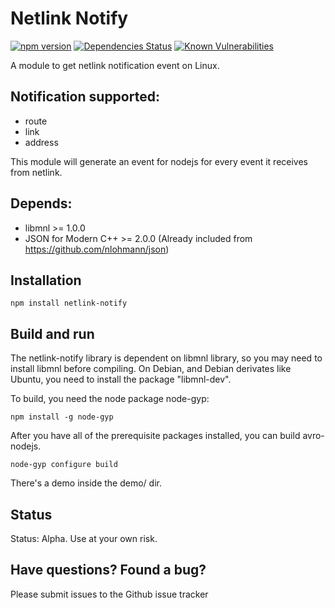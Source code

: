 # Netlink Notify
[![npm version](https://badge.fury.io/js/netlink-notify.svg)](http://badge.fury.io/js/netlink-notify)
[![Dependencies Status](https://david-dm.org/derfel/netlink-notify.svg)](https://david-dm.org/derfel/netlink-notify)
[![Known Vulnerabilities](https://snyk.io/test/npm/netlink-notify/badge.svg)](https://snyk.io/test/npm/netlink-notify)

A module to get netlink notification event on Linux.

## Notification supported:
* route
* link
* address

This module will generate an event for nodejs for every event it receives from netlink.

## Depends:
* libmnl >= 1.0.0
* JSON for Modern C++ >= 2.0.0 (Already included from https://github.com/nlohmann/json)

## Installation

    npm install netlink-notify

## Build and run

The netlink-notify library is dependent on libmnl library, so you may need to install libmnl before compiling.
On Debian, and Debian derivates like Ubuntu, you need to install the package "libmnl-dev".

To build, you need the node package node-gyp:

	npm install -g node-gyp

After you have all of the prerequisite packages installed, you can build avro-nodejs.

	node-gyp configure build

There's a demo inside the demo/ dir.

## Status
Status: Alpha. Use at your own risk.

## Have questions? Found a bug?

Please submit issues to the Github issue tracker
